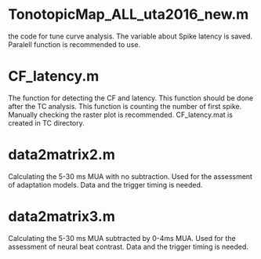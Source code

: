 # TonotopicMap_ALL_uta2016_new.m

the code for tune curve analysis.
The variable about Spike latency is saved.
Paralell function is recommended to use.


# CF_latency.m

The function for detecting the CF and latency.
This function should be done after the TC analysis.
This function is counting the number of first spike.
Manually checking the raster plot is recommended.
CF_latency.mat is created in TC directory.


# data2matrix2.m

Calculating the 5-30 ms MUA with no subtraction. Used for the assessment of adaptation models.
Data and the trigger timing is needed.


# data2matrix3.m

Calculating the 5-30 ms MUA subtracted by 0-4ms MUA. Used for the assessment of neural beat contrast.
Data and the trigger timing is needed.
